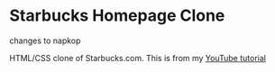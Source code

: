 # Starbucks Homepage Clone
changes to napkop

HTML/CSS clone of Starbucks.com. This is from my [YouTube tutorial](https://youtu.be/x_n2FGNsm0o)

